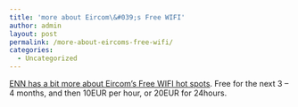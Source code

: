 ```yaml
---
title: 'more about Eircom\&#039;s Free WIFI'
author: admin
layout: post
permalink: /more-about-eircoms-free-wifi/
categories:
  - Uncategorized
---
```

[ENN has a bit more about Eircom&#8217;s Free WIFI hot spots][1]. Free for the next 3 &#8211; 4 months, and then 10EUR per hour, or 20EUR for 24hours.

 [1]: http://www.electricnews.net/news.html?code=9569754
